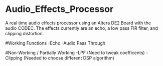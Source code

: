 # Audio_Effects_Processor

A real time audio effects processor using an Altera DE2 Board with the
audio CODEC. The effects currently are an echo, a low pass FIR filter, and clipping
distortion.

#Working Functions
-Echo
-Audio Pass Through

#Non-Working / Partially Working
-LPF (Need to tweak coefficents)
-Clipping (Needed to choose different DSP algorithm) 
